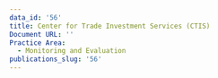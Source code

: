 ```yaml
---
data_id: '56'
title: Center for Trade Investment Services (CTIS)
Document URL: ''
Practice Area:
  - Monitoring and Evaluation
publications_slug: '56'
---
```

